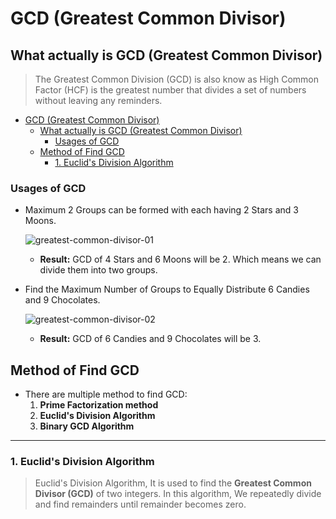 # GCD (Greatest Common Divisor)

## What actually is GCD (Greatest Common Divisor)

> The Greatest Common Division (GCD) is also know as High Common Factor (HCF) is the greatest number that divides a set of numbers without leaving any reminders.

- [GCD (Greatest Common Divisor)](#gcd-greatest-common-divisor)
  - [What actually is GCD (Greatest Common Divisor)](#what-actually-is-gcd-greatest-common-divisor)
    - [Usages of GCD](#usages-of-gcd)
  - [Method of Find GCD](#method-of-find-gcd)
    - [1. Euclid's Division Algorithm](#1-euclids-division-algorithm)

### Usages of GCD

- Maximum 2 Groups can be formed with each having 2 Stars and 3 Moons.

    ![greatest-common-divisor-01](https://media.geeksforgeeks.org/wp-content/uploads/20241023175707381113/GCD-1---Step-2.webp)

  - **Result:**  GCD of 4 Stars and 6 Moons will be 2. Which means we can divide them into two
groups.

- Find the Maximum Number of Groups to Equally Distribute 6 Candies and 9 Chocolates.

    ![greatest-common-divisor-02](https://media.geeksforgeeks.org/wp-content/uploads/20241023175707135429/GCD-2---Step-2.webp)

  - **Result:** GCD of 6 Candies and 9 Chocolates will be 3.

## Method of Find GCD

- There are multiple method to find GCD:
  1. **Prime Factorization method**
  2. **Euclid's Division Algorithm**
  3. **Binary GCD Algorithm**

---

### 1. Euclid's Division Algorithm

> Euclid's Division Algorithm, It is used to find the **Greatest Common Divisor (GCD)** of two integers. In this algorithm, We repeatedly divide and find remainders until remainder becomes zero.

